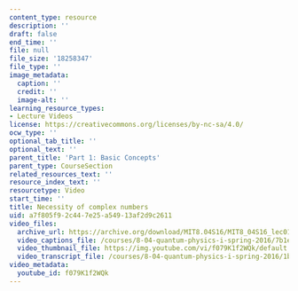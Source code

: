 ```yaml
---
content_type: resource
description: ''
draft: false
end_time: ''
file: null
file_size: '18258347'
file_type: ''
image_metadata:
  caption: ''
  credit: ''
  image-alt: ''
learning_resource_types:
- Lecture Videos
license: https://creativecommons.org/licenses/by-nc-sa/4.0/
ocw_type: ''
optional_tab_title: ''
optional_text: ''
parent_title: 'Part 1: Basic Concepts'
parent_type: CourseSection
related_resources_text: ''
resource_index_text: ''
resourcetype: Video
start_time: ''
title: Necessity of complex numbers
uid: a7f805f9-2c44-7e25-a549-13af2d9c2611
video_files:
  archive_url: https://archive.org/download/MIT8.04S16/MIT8_04S16_lec01_s3_300k.mp4
  video_captions_file: /courses/8-04-quantum-physics-i-spring-2016/7b1ef95b435b558eb76a14dffe108721_f079K1f2WQk.vtt
  video_thumbnail_file: https://img.youtube.com/vi/f079K1f2WQk/default.jpg
  video_transcript_file: /courses/8-04-quantum-physics-i-spring-2016/1b220f03b3dd779b9e2eb9bc2a6c1e31_f079K1f2WQk.pdf
video_metadata:
  youtube_id: f079K1f2WQk
---
```

